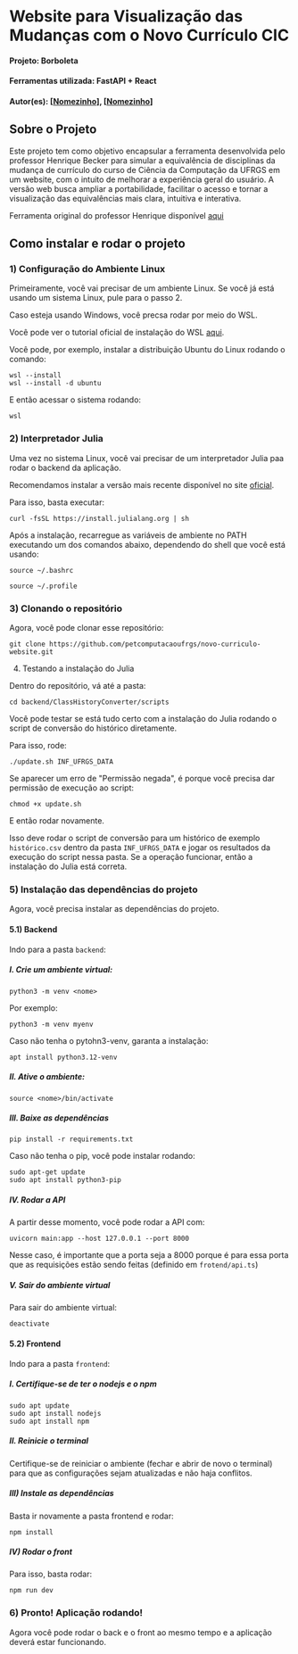 ﻿# Website para Visualização das Mudanças com o Novo Currículo CIC

#### Projeto: Borboleta

#### Ferramentas utilizada: FastAPI + React

#### Autor(es): [[Nomezinho](https://github.com/username-do-nomezinho)], [[Nomezinho](https://github.com/username-do-nomezinho)]

## Sobre o Projeto

Este projeto tem como objetivo encapsular a ferramenta desenvolvida pelo professor Henrique Becker para simular a equivalência de disciplinas da mudança de currículo do curso de Ciência da Computação da UFRGS em um website, com o intuito de melhorar a experiência geral do usuário. A versão web busca ampliar a portabilidade, facilitar o acesso e tornar a visualização das equivalências mais clara, intuitiva e interativa.

Ferramenta original do professor Henrique disponível [aqui](https://codeberg.org/hbecker/ClassHistoryConverter/src/branch/main)


## Como instalar e rodar o projeto

### 1) Configuração do Ambiente Linux

Primeiramente, você vai precisar de um ambiente Linux. Se você já está usando um sistema Linux, pule para o passo 2. 

Caso esteja usando Windows, você precsa rodar por meio do WSL.

Você pode ver o tutorial oficial de instalação do WSL [aqui](https://learn.microsoft.com/pt-br/windows/wsl/install
).

Você pode, por exemplo, instalar a distribuição Ubuntu do Linux rodando o comando:

```
wsl --install
wsl --install -d ubuntu
```

E então acessar o sistema rodando:

```
wsl
```

### 2) Interpretador Julia

Uma vez no sistema Linux, você vai precisar de um interpretador Julia paa rodar o backend da aplicação.

Recomendamos instalar a versão mais recente disponível no site [oficial](https://julialang.org/downloads/
).

Para isso, basta executar:

```
curl -fsSL https://install.julialang.org | sh
```

Após a instalação, recarregue as variáveis de ambiente no PATH executando um dos comandos abaixo, dependendo do shell que você está usando:

```
source ~/.bashrc
```

```
source ~/.profile
```

### 3) Clonando o repositório

Agora, você pode clonar esse repositório:

```
git clone https://github.com/petcomputacaoufrgs/novo-curriculo-website.git
```

4) Testando a instalação do Julia

Dentro do repositório, vá até a pasta:

```
cd backend/ClassHistoryConverter/scripts
```

Você pode testar se está tudo certo com a instalação do Julia rodando o script de conversão do histórico diretamente. 

Para isso, rode:

```
./update.sh INF_UFRGS_DATA
```

Se aparecer um erro de "Permissão negada", é porque você precisa dar permissão de execução ao script:

```
chmod +x update.sh
```

E então rodar novamente.

Isso deve rodar o script de conversão para um histórico de exemplo ```histórico.csv``` dentro da pasta ```INF_UFRGS_DATA``` e jogar os resultados da execução do script nessa pasta. Se a operação funcionar, então a instalação do Julia está correta.

### 5) Instalação das dependências do projeto

Agora, você precisa instalar as dependências do projeto.

#### 5.1) Backend

Indo para a pasta ```backend```:

##### I. Crie um ambiente virtual:

```
python3 -m venv <nome>
```

Por exemplo:

```
python3 -m venv myenv
```

Caso não tenha o pytohn3-venv, garanta a instalação:

```
apt install python3.12-venv
```

##### II. Ative o ambiente:

```
source <nome>/bin/activate
```

##### III. Baixe as dependências

```
pip install -r requirements.txt
```

Caso não tenha o pip, você pode instalar rodando:

```
sudo apt-get update
sudo apt install python3-pip
```

##### IV. Rodar a API

A partir desse momento, você pode rodar a API com:

```
uvicorn main:app --host 127.0.0.1 --port 8000
```

Nesse caso, é importante que a porta seja a 8000 porque é para essa porta que as requisições estão sendo feitas (definido em ```frotend/api.ts```)

##### V. Sair do ambiente virtual

Para sair do ambiente virtual:

```
deactivate
```

#### 5.2) Frontend

Indo para a pasta ```frontend```:

##### I. Certifique-se de ter o nodejs e o npm

```
sudo apt update
sudo apt install nodejs
sudo apt install npm
```

##### II. Reinicie o terminal

Certifique-se de reiniciar o ambiente (fechar e abrir de novo o terminal) para que as configurações sejam atualizadas e não haja conflitos.

##### III) Instale as dependências

Basta ir novamente a pasta frontend e rodar:

```
npm install
```

##### IV) Rodar o front

Para isso, basta rodar:

```
npm run dev
```

### 6) Pronto! Aplicação rodando!
Agora você pode rodar o back e o front ao mesmo tempo e a aplicação deverá estar funcionando.

